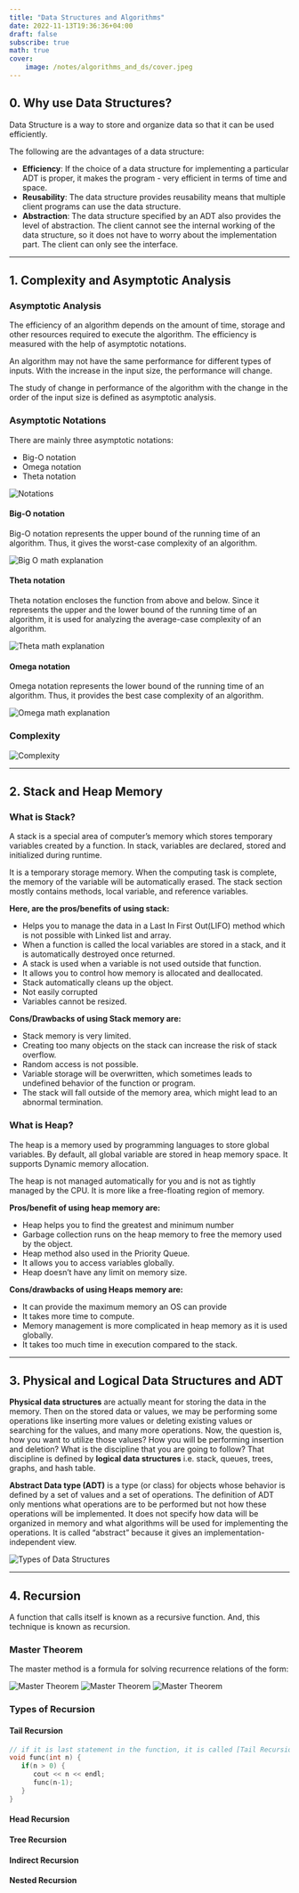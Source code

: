 ```yaml
---
title: "Data Structures and Algorithms"
date: 2022-11-13T19:36:36+04:00
draft: false
subscribe: true
math: true
cover:
    image: /notes/algorithms_and_ds/cover.jpeg
---
```


## 0. Why use Data Structures?

Data Structure is a way to store and organize data so that it can be used efficiently.

The following are the advantages of a data structure:

- **Efficiency**: If the choice of a data structure for implementing a particular ADT is proper, it makes the program - very efficient in terms of time and space.
- **Reusability**: The data structure provides reusability means that multiple client programs can use the data structure.
- **Abstraction**: The data structure specified by an ADT also provides the level of abstraction. The client cannot see the internal working of the data structure, so it does not have to worry about the implementation part. The client can only see the interface.
---

## 1. Complexity and Asymptotic Analysis

### Asymptotic Analysis

The efficiency of an algorithm depends on the amount of time, storage and other resources required to execute the algorithm. The efficiency is measured with the help of asymptotic notations.

An algorithm may not have the same performance for different types of inputs. With the increase in the input size, the performance will change.

The study of change in performance of the algorithm with the change in the order of the input size is defined as asymptotic analysis.

### Asymptotic Notations

There are mainly three asymptotic notations:

- Big-O notation
- Omega notation
- Theta notation

![Notations](/notes/algorithms_and_ds/notations.jpeg)

#### Big-O notation

Big-O notation represents the upper bound of the running time of an algorithm. Thus, it gives the worst-case complexity of an algorithm.

![Big O math explanation](/notes/algorithms_and_ds/bigo.png)

#### Theta notation

Theta notation encloses the function from above and below. Since it represents the upper and the lower bound of the running time of an algorithm, it is used for analyzing the average-case complexity of an algorithm.

![Theta math explanation](/notes/algorithms_and_ds/theta.png)

#### Omega notation

Omega notation represents the lower bound of the running time of an algorithm. Thus, it provides the best case complexity of an algorithm.

![Omega math explanation](/notes/algorithms_and_ds/omega.png)

### Complexity

![Complexity](/notes/algorithms_and_ds/complexity.jpeg)

---

## 2. Stack and Heap Memory

### What is Stack?

A stack is a special area of computer’s memory which stores temporary variables created by a function. In stack, variables are declared, stored and initialized during runtime.

It is a temporary storage memory. When the computing task is complete, the memory of the variable will be automatically erased. The stack section mostly contains methods, local variable, and reference variables.

**Here, are the pros/benefits of using stack:**
- Helps you to manage the data in a Last In First Out(LIFO) method which is not possible with Linked list and array.
- When a function is called the local variables are stored in a stack, and it is automatically destroyed once returned.
- A stack is used when a variable is not used outside that function.
- It allows you to control how memory is allocated and deallocated.
- Stack automatically cleans up the object.
- Not easily corrupted
- Variables cannot be resized.

**Cons/Drawbacks of using Stack memory are:**
- Stack memory is very limited.
- Creating too many objects on the stack can increase the risk of stack overflow.
- Random access is not possible.
- Variable storage will be overwritten, which sometimes leads to undefined behavior of the function or program.
- The stack will fall outside of the memory area, which might lead to an abnormal termination.

### What is Heap?

The heap is a memory used by programming languages to store global variables. By default, all global variable are stored in heap memory space. It supports Dynamic memory allocation.

The heap is not managed automatically for you and is not as tightly managed by the CPU. It is more like a free-floating region of memory.

**Pros/benefit of using heap memory are:**
- Heap helps you to find the greatest and minimum number
- Garbage collection runs on the heap memory to free the memory used by the object.
- Heap method also used in the Priority Queue.
- It allows you to access variables globally.
- Heap doesn’t have any limit on memory size.

**Cons/drawbacks of using Heaps memory are:**
- It can provide the maximum memory an OS can provide
- It takes more time to compute.
- Memory management is more complicated in heap memory as it is used globally.
- It takes too much time in execution compared to the stack.

---

## 3. Physical and Logical Data Structures and ADT

**Physical data structures** are actually meant for storing the data in the memory. Then on the stored data or values, we may be performing some operations like inserting more values or deleting existing values or searching for the values, and many more operations. Now, the question is, how you want to utilize those values? How you will be performing insertion and deletion? What is the discipline that you are going to follow? That discipline is defined by **logical data structures** i.e. stack, queues, trees, graphs, and hash table.

**Abstract Data type (ADT)** is a type (or class) for objects whose behavior is defined by a set of values and a set of operations. The definition of ADT only mentions what operations are to be performed but not how these operations will be implemented. It does not specify how data will be organized in memory and what algorithms will be used for implementing the operations. It is called “abstract” because it gives an implementation-independent view. 

![Types of Data Structures](/notes/algorithms_and_ds/types-of-data-structure.png)

---

## 4. Recursion

A function that calls itself is known as a recursive function. And, this technique is known as recursion.

### Master Theorem

The master method is a formula for solving recurrence relations of the form:

![Master Theorem](/notes/algorithms_and_ds/master.png)
![Master Theorem](/notes/algorithms_and_ds/recursion-complexity-1.jpg)
![Master Theorem](/notes/algorithms_and_ds/recursion-complexity-2.jpg)

### Types of Recursion

#### Tail Recursion

```cpp
// if it is last statement in the function, it is called [Tail Recursion]
void func(int n) {
   if(n > 0) {
      cout << n << endl;
      func(n-1);
   }
}
```

#### Head Recursion
#### Tree Recursion

#### Indirect Recursion
#### Nested Recursion


